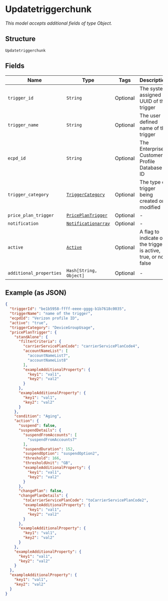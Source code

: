 
# Updatetriggerchunk

*This model accepts additional fields of type Object.*

## Structure

`Updatetriggerchunk`

## Fields

| Name | Type | Tags | Description |
|  --- | --- | --- | --- |
| `trigger_id` | `String` | Optional | The system assigned UUID of the trigger |
| `trigger_name` | `String` | Optional | The user defined name of the trigger |
| `ecpd_id` | `String` | Optional | The Enterprise Customer Profile Database ID |
| `trigger_category` | [`TriggerCategory`](../../doc/models/trigger-category.md) | Optional | The type of trigger being created or modified |
| `price_plan_trigger` | [`PricePlanTrigger`](../../doc/models/price-plan-trigger.md) | Optional | - |
| `notification` | [`Notificationarray`](../../doc/models/notificationarray.md) | Optional | - |
| `active` | [`Active`](../../doc/models/active.md) | Optional | A flag to indicate of the trigger is active, true, or not, false |
| `additional_properties` | `Hash[String, Object]` | Optional | - |

## Example (as JSON)

```json
{
  "triggerId": "be1b5958-ffff-eeee-gggg-b1b7618c0035",
  "triggerName": "name of the trigger",
  "ecpdId": "Verizon profile ID",
  "active": "true",
  "triggerCategory": "DeviceGroupUsage",
  "pricePlanTrigger": {
    "standAlone": {
      "filterCriteria": {
        "carrierServicePlanCode": "carrierServicePlanCode4",
        "accountNameList": [
          "accountNameList7",
          "accountNameList8"
        ],
        "exampleAdditionalProperty": {
          "key1": "val1",
          "key2": "val2"
        }
      },
      "exampleAdditionalProperty": {
        "key1": "val1",
        "key2": "val2"
      }
    },
    "condition": "Aging",
    "action": {
      "suspend": false,
      "suspendDetails": {
        "suspendFromAccounts": [
          "suspendFromAccounts7"
        ],
        "suspendDuration": 152,
        "suspendOption": "suspendOption2",
        "threshold": 166,
        "thresholdUnit": "GB",
        "exampleAdditionalProperty": {
          "key1": "val1",
          "key2": "val2"
        }
      },
      "changePlan": false,
      "changePlanDetails": {
        "toCarrierServicePlanCode": "toCarrierServicePlanCode2",
        "exampleAdditionalProperty": {
          "key1": "val1",
          "key2": "val2"
        }
      },
      "exampleAdditionalProperty": {
        "key1": "val1",
        "key2": "val2"
      }
    },
    "exampleAdditionalProperty": {
      "key1": "val1",
      "key2": "val2"
    }
  },
  "exampleAdditionalProperty": {
    "key1": "val1",
    "key2": "val2"
  }
}
```

